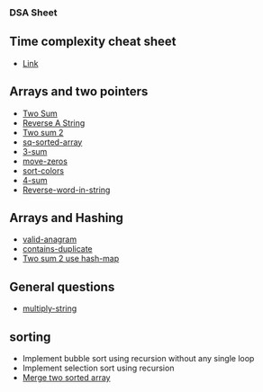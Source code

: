 ### DSA Sheet
## Time complexity cheat sheet
- [Link](https://www.bigocheatsheet.com/)

## Arrays and two pointers
- [Two Sum](https://leetcode.com/problems/two-sum/)
- [Reverse A String](https://leetcode.com/problems/reverse-string/)
- [Two sum 2](https://leetcode.com/problems/two-sum-ii-input-array-is-sorted/)
- [sq-sorted-array](https://leetcode.com/problems/squares-of-a-sorted-array/description/)
- [3-sum](https://leetcode.com/problems/3sum/description/)
- [move-zeros](https://leetcode.com/problems/move-zeroes/)
- [sort-colors](https://leetcode.com/problems/sort-colors/description/)
- [4-sum](https://leetcode.com/problems/4sum/description/)
- [Reverse-word-in-string](https://leetcode.com/problems/reverse-words-in-a-string/description/)
## Arrays and Hashing
- [valid-anagram](https://leetcode.com/problems/valid-anagram/)
- [contains-duplicate](https://leetcode.com/problems/contains-duplicate/)
- [Two sum 2 use hash-map](https://leetcode.com/problems/two-sum-ii-input-array-is-sorted/)
## General questions
- [multiply-string](https://leetcode.com/problems/multiply-strings/description/)
## sorting
- Implement bubble sort using recursion without any single loop
- Implement selection sort using recursion
- [Merge two sorted array](https://leetcode.com/problems/merge-sorted-array/description/)